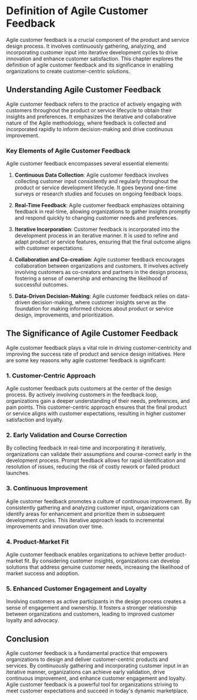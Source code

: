 Definition of Agile Customer Feedback
==============================================

Agile customer feedback is a crucial component of the product and service design process. It involves continuously gathering, analyzing, and incorporating customer input into iterative development cycles to drive innovation and enhance customer satisfaction. This chapter explores the definition of agile customer feedback and its significance in enabling organizations to create customer-centric solutions.

**Understanding Agile Customer Feedback**
-----------------------------------------

Agile customer feedback refers to the practice of actively engaging with customers throughout the product or service lifecycle to obtain their insights and preferences. It emphasizes the iterative and collaborative nature of the Agile methodology, where feedback is collected and incorporated rapidly to inform decision-making and drive continuous improvement.

### **Key Elements of Agile Customer Feedback**

Agile customer feedback encompasses several essential elements:

1. **Continuous Data Collection**: Agile customer feedback involves collecting customer input consistently and regularly throughout the product or service development lifecycle. It goes beyond one-time surveys or research studies and focuses on ongoing feedback loops.

2. **Real-Time Feedback**: Agile customer feedback emphasizes obtaining feedback in real-time, allowing organizations to gather insights promptly and respond quickly to changing customer needs and preferences.

3. **Iterative Incorporation**: Customer feedback is incorporated into the development process in an iterative manner. It is used to refine and adapt product or service features, ensuring that the final outcome aligns with customer expectations.

4. **Collaboration and Co-creation**: Agile customer feedback encourages collaboration between organizations and customers. It involves actively involving customers as co-creators and partners in the design process, fostering a sense of ownership and enhancing the likelihood of successful outcomes.

5. **Data-Driven Decision-Making**: Agile customer feedback relies on data-driven decision-making, where customer insights serve as the foundation for making informed choices about product or service design, improvements, and prioritization.

**The Significance of Agile Customer Feedback**
-----------------------------------------------

Agile customer feedback plays a vital role in driving customer-centricity and improving the success rate of product and service design initiatives. Here are some key reasons why agile customer feedback is significant:

### **1. Customer-Centric Approach**

Agile customer feedback puts customers at the center of the design process. By actively involving customers in the feedback loop, organizations gain a deeper understanding of their needs, preferences, and pain points. This customer-centric approach ensures that the final product or service aligns with customer expectations, resulting in higher customer satisfaction and loyalty.

### **2. Early Validation and Course Correction**

By collecting feedback in real-time and incorporating it iteratively, organizations can validate their assumptions and course-correct early in the development process. Prompt feedback allows for rapid identification and resolution of issues, reducing the risk of costly rework or failed product launches.

### **3. Continuous Improvement**

Agile customer feedback promotes a culture of continuous improvement. By consistently gathering and analyzing customer input, organizations can identify areas for enhancement and prioritize them in subsequent development cycles. This iterative approach leads to incremental improvements and innovation over time.

### **4. Product-Market Fit**

Agile customer feedback enables organizations to achieve better product-market fit. By considering customer insights, organizations can develop solutions that address genuine customer needs, increasing the likelihood of market success and adoption.

### **5. Enhanced Customer Engagement and Loyalty**

Involving customers as active participants in the design process creates a sense of engagement and ownership. It fosters a stronger relationship between organizations and customers, leading to improved customer loyalty and advocacy.

**Conclusion**
--------------

Agile customer feedback is a fundamental practice that empowers organizations to design and deliver customer-centric products and services. By continuously gathering and incorporating customer input in an iterative manner, organizations can achieve early validation, drive continuous improvement, and enhance customer engagement and loyalty. Agile customer feedback is a powerful tool for organizations striving to meet customer expectations and succeed in today's dynamic marketplace.
